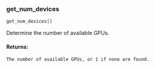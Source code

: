 

### get_num_devices
```python
get_num_devices()
```
Determine the number of available GPUs.



#### Returns:
    The number of available GPUs, or 1 if none are found.